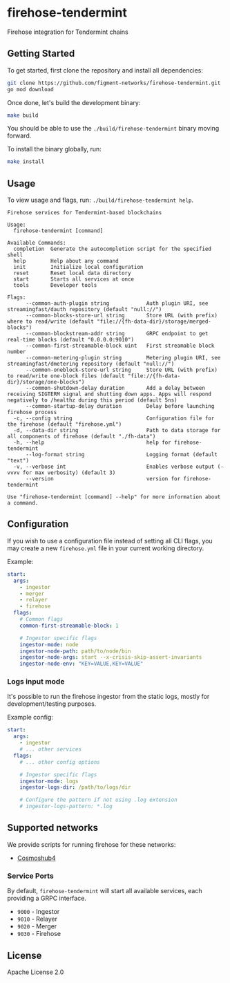 # firehose-tendermint

Firehose integration for Tendermint chains

## Getting Started

To get started, first clone the repository and install all dependencies:

```bash
git clone https://github.com/figment-networks/firehose-tendermint.git
go mod download
```

Once done, let's build the development binary:

```bash
make build
```

You should be able to use the `./build/firehose-tendermint` binary moving forward.

To install the binary globally, run:

```bash
make install
```

## Usage

To view usage and flags, run: `./build/firehose-tendermint help`.

```
Firehose services for Tendermint-based blockchains

Usage:
  firehose-tendermint [command]

Available Commands:
  completion  Generate the autocompletion script for the specified shell
  help        Help about any command
  init        Initialize local configuration
  reset       Reset local data directory
  start       Starts all services at once
  tools       Developer tools

Flags:
      --common-auth-plugin string            Auth plugin URI, see streamingfast/dauth repository (default "null://")
      --common-blocks-store-url string       Store URL (with prefix) where to read/write (default "file://{fh-data-dir}/storage/merged-blocks")
      --common-blockstream-addr string       GRPC endpoint to get real-time blocks (default "0.0.0.0:9010")
      --common-first-streamable-block uint   First streamable block number
      --common-metering-plugin string        Metering plugin URI, see streamingfast/dmetering repository (default "null://")
      --common-oneblock-store-url string     Store URL (with prefix) to read/write one-block files (default "file://{fh-data-dir}/storage/one-blocks")
      --common-shutdown-delay duration       Add a delay between receiving SIGTERM signal and shutting down apps. Apps will respond negatively to /healthz during this period (default 5ns)
      --common-startup-delay duration        Delay before launching firehose process
  -c, --config string                        Configuration file for the firehose (default "firehose.yml")
  -d, --data-dir string                      Path to data storage for all components of firehose (default "./fh-data")
  -h, --help                                 help for firehose-tendermint
      --log-format string                    Logging format (default "text")
  -v, --verbose int                          Enables verbose output (-vvvv for max verbosity) (default 3)
      --version                              version for firehose-tendermint

Use "firehose-tendermint [command] --help" for more information about a command.
```

## Configuration

If you wish to use a configuration file instead of setting all CLI flags, you may create a new `firehose.yml`
file in your current working directory.

Example:

```yml
start:
  args:
    - ingestor
    - merger
    - relayer
    - firehose
  flags:
    # Common flags
    common-first-streamable-block: 1

    # Ingestor specific flags
    ingestor-mode: node
    ingestor-node-path: path/to/node/bin
    ingestor-node-args: start --x-crisis-skip-assert-invariants
    ingestor-node-env: "KEY=VALUE,KEY=VALUE"
```

### Logs input mode

It's possible to run the firehose ingestor from the static logs, mostly for development/testing purposes.

Example config:

```yml
start:
  args:
    - ingestor
    # ... other services
  flags:
    # ... other config options

    # Ingestor specific flags
    ingestor-mode: logs
    ingestor-logs-dir: /path/to/logs/dir

    # Configure the pattern if not using .log extension
    # ingestor-logs-pattern: *.log
```

## Supported networks

We provide scripts for running firehose for these networks:

- [Cosmoshub4](devel/cosmoshub4/)

### Service Ports

By default, `firehose-tendermint` will start all available services, each providing a
GRPC interface.

- `9000` - Ingestor
- `9010` - Relayer
- `9020` - Merger
- `9030` - Firehose

## License

Apache License 2.0
